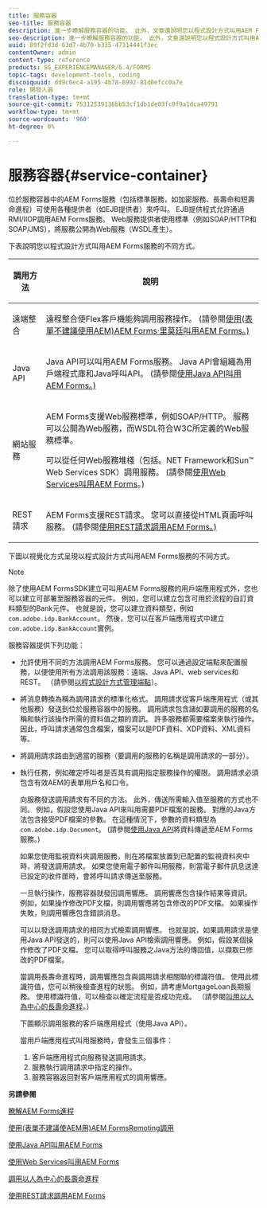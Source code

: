 ```yaml
---
title: 服務容器
seo-title: 服務容器
description: 進一步瞭解服務容器的功能。 此外，文章還說明您以程式設計方式叫用AEM Forms服務的不同方式。
seo-description: 進一步瞭解服務容器的功能。 此外，文章還說明您以程式設計方式叫用AEM Forms服務的不同方式。
uuid: 89f2fd3d-63d7-4b70-b335-47314441f3ec
contentOwner: admin
content-type: reference
products: SG_EXPERIENCEMANAGER/6.4/FORMS
topic-tags: development-tools, coding
discoiquuid: dd9c0ec4-a195-4b78-8992-81d0efcc0a7e
role: 開發人員
translation-type: tm+mt
source-git-commit: 75312539136bb53cf1db1de03fc0f9a1dca49791
workflow-type: tm+mt
source-wordcount: '960'
ht-degree: 0%

---
```



# 服務容器{#service-container}

位於服務容器中的AEM Forms服務（包括標準服務，如加密服務、長壽命和短壽命進程）可使用各種提供者（如EJB提供者）來呼叫。 EJB提供程式允許通過RMI/IIOP調用AEM Forms服務。 Web服務提供者使用標準（例如SOAP/HTTP和SOAP/JMS），將服務公開為Web服務（WSDL產生）。

下表說明您以程式設計方式叫用AEM Forms服務的不同方式。

<table>
 <thead>
  <tr>
   <th><p>調用方法</p></th> 
   <th><p>說明</p></th> 
  </tr> 
 </thead> 
 <tbody>
  <tr>
   <td><p>遠端整合</p></td> 
   <td><p>遠程整合使Flex客戶機能夠調用服務操作。 (請參閱<a href="/help/forms/developing/invoking-aem-forms-using-remoting.md#invoking-aem-forms-using-remoting">使用(表單不建議使用AEM)AEM Forms·里莫廷叫用AEM Forms。)</a></p></td> 
  </tr> 
  <tr>
   <td><p>Java API</p></td> 
   <td><p>Java API可以叫用AEM Forms服務。 Java API會組織為用戶端程式庫和Java呼叫API。 (請參閱<a href="/help/forms/developing/invoking-aem-forms-using-java.md#invoking-aem-forms-using-the-java-api">使用Java API叫用AEM Forms。)</a></p></td> 
  </tr> 
  <tr>
   <td><p>網站服務</p></td> 
   <td><p>AEM Forms支援Web服務標準，例如SOAP/HTTP。 服務可以公開為Web服務，而WSDL符合W3C所定義的Web服務標準。</p><p>可以從任何Web服務堆棧（包括。NET Framework和Sun™ Web Services SDK）調用服務。 (請參閱<a href="/help/forms/developing/invoking-aem-forms-using-web.md#invoking-aem-forms-using-web-services">使用Web Services叫用AEM Forms</a>。)</p></td> 
  </tr> 
  <tr>
   <td><p>REST請求</p></td> 
   <td><p>AEM Forms支援REST請求。 您可以直接從HTML頁面呼叫服務。 (請參閱<a href="/help/forms/developing/invoking-aem-forms-using-rest.md#invoking-aem-forms-using-rest-requests">使用REST請求調用AEM Forms。)</a></p></td> 
  </tr> 
 </tbody> 
</table>

下圖以視覺化方式呈現以程式設計方式叫用AEM Forms服務的不同方式。

>[!NOTE]
>
>除了使用AEM FormsSDK建立可叫用AEM Forms服務的用戶端應用程式外，您也可以建立可部署至服務容器的元件。 例如，您可以建立包含可用於流程的自訂資料類型的Bank元件。 也就是說，您可以建立資料類型，例如`com.adobe.idp.BankAccount`。 然後，您可以在客戶端應用程式中建立`com.adobe.idp.BankAccount`實例。

服務容器提供下列功能：

* 允許使用不同的方法調用AEM Forms服務。 您可以通過設定端點來配置服務，以便使用所有方法調用該服務：遠端、Java API、web services和REST。 （請參閱[以程式設計方式管理端點](/help/forms/developing/programmatically-endpoints.md#programmatically-managing-endpoints)）。
* 將消息轉換為稱為調用請求的標準化格式。 調用請求從客戶端應用程式（或其他服務）發送到位於服務容器中的服務。 調用請求包含諸如要調用的服務的名稱和執行該操作所需的資料值之類的資訊。 許多服務都需要檔案來執行操作。 因此，呼叫請求通常包含檔案，檔案可以是PDF資料、XDP資料、XML資料等。
* 將調用請求路由到適當的服務（要調用的服務的名稱是調用請求的一部分）。
* 執行任務，例如確定呼叫者是否具有調用指定服務操作的權限。 調用請求必須包含有效AEM的表單用戶名和口令。

   向服務發送調用請求有不同的方法。 此外，傳送所需輸入值至服務的方式也不同。 例如，假設您使用Java API來叫用需要PDF檔案的服務。 對應的Java方法包含接受PDF檔案的參數。 在這種情況下，參數的資料類型為`com.adobe.idp.Document`。 (請參閱[使用Java API](/help/forms/developing/invoking-aem-forms-using-java.md#passing-data-to-aem-forms-services-using-the-java-api)將資料傳遞至AEM Forms服務。)

   如果您使用監視資料夾調用服務，則在將檔案放置到已配置的監視資料夾中時，將發送調用請求。 如果您使用電子郵件叫用服務，則當電子郵件訊息送達已設定的收件匣時，會將呼叫請求傳送至服務。

   一旦執行操作，服務容器就發回調用響應。 調用響應包含操作結果等資訊。 例如，如果操作修改PDF文檔，則調用響應將包含修改的PDF文檔。 如果操作失敗，則調用響應包含錯誤消息。

   可以以發送調用請求的相同方式檢索調用響應。 也就是說，如果調用請求是使用Java API發送的，則可以使用Java API檢索調用響應。 例如，假設某個操作修改了PDF文檔。 您可以取得呼叫服務之Java方法的傳回值，以擷取已修改的PDF檔案。

   當調用長壽命進程時，調用響應包含與調用請求相關聯的標識符值。 使用此標識符值，您可以稍後檢查進程的狀態。 例如，請考慮MortgageLoan長期服務。 使用標識符值，可以檢查以確定流程是否成功完成。 （請參閱[叫用以人為中心的長壽命進程](/help/forms/developing/invoking-human-centric-long-lived.md#invoking-human-centric-long-lived-processes)。）

   下圖顯示調用服務的客戶端應用程式（使用Java API）。

   當用戶端應用程式叫用服務時，會發生三個事件：

   1. 客戶端應用程式向服務發送調用請求。
   1. 服務執行調用請求中指定的操作。
   1. 服務容器返回對客戶端應用程式的調用響應。

**另請參閱**

[瞭解AEM Forms進程](/help/forms/developing/aem-forms-processes.md#understanding-aem-forms-processes)

[使用(表單不建議使AEM用)AEM FormsRemoting調用](/help/forms/developing/invoking-aem-forms-using-remoting.md#invoking-aem-forms-using-remoting)

[使用Java API叫用AEM Forms](/help/forms/developing/invoking-aem-forms-using-java.md#invoking-aem-forms-using-the-java-api)

[使用Web Services叫用AEM Forms](/help/forms/developing/invoking-aem-forms-using-web.md#invoking-aem-forms-using-web-services)

[調用以人為中心的長壽命進程](/help/forms/developing/invoking-human-centric-long-lived.md#invoking-human-centric-long-lived-processes)

[使用REST請求調用AEM Forms](/help/forms/developing/invoking-aem-forms-using-rest.md#invoking-aem-forms-using-rest-requests)
